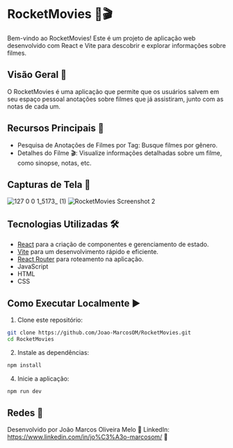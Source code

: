 # RocketMovies 🚀🎬

Bem-vindo ao RocketMovies! Este é um projeto de aplicação web desenvolvido com React e Vite para descobrir e explorar informações sobre filmes.

## Visão Geral 🌟

O RocketMovies é uma aplicação que permite que os usuários salvem em seu espaço pessoal anotações sobre filmes que já assistiram, junto com as notas de cada um.

## Recursos Principais 🎉

- Pesquisa de Anotações de Filmes por Tag: Busque filmes por gênero.
- Detalhes do Filme 🎬: Visualize informações detalhadas sobre um filme, como sinopse, notas, etc.

## Capturas de Tela 📸

![127 0 0 1_5173_ (1)](https://github.com/Joao-MarcosOM/RocketMovies/assets/70643779/615111fb-07d6-4bb2-8342-281665a97df8)
![RocketMovies Screenshot 2](https://github.com/Joao-MarcosOM/RocketMovies/assets/70643779/29a497bc-f42a-4986-8604-b13a1d2e1676.png)

## Tecnologias Utilizadas 🛠️

- [React](https://reactjs.org/) para a criação de componentes e gerenciamento de estado.
- [Vite](https://vitejs.dev/) para um desenvolvimento rápido e eficiente.
- [React Router](https://reactrouter.com/) para roteamento na aplicação.
- JavaScript
- HTML
- CSS

## Como Executar Localmente ▶️

1. Clone este repositório:
```bash
git clone https://github.com/Joao-MarcosOM/RocketMovies.git
cd RocketMovies
```
2. Instale as dependências:
```bash
npm install
```
4. Inicie a aplicação:
```bash
npm run dev
```
## Redes 📸

Desenvolvido por João Marcos Oliveira Melo 💼
LinkedIn: https://www.linkedin.com/in/jo%C3%A3o-marcosom/ 📎
